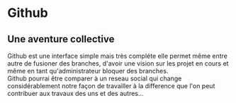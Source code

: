 # Github  
## Une aventure collective  
Github est une interface simple mais très compléte elle permet même entre autre de fusioner des branches, d'avoir une vision sur les projet en cours et même en tant qu'administrateur bloquer des branches.  
Github pourrai être comparer à un reseau social qui change considérablement notre façon de travailler à la difference que l'on peut contribuer aux travaux des uns et des autres...